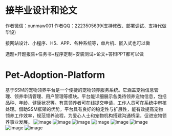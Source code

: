 # 接毕业设计和论文
作者微信：xunmaw001  作者QQ：2223505639(支持修改、部署调试、支持代做毕设)

接网站设计、小程序、H5、APP、各种系统等，单片机、嵌入式也可以做

选题+开题报告+任务书+程序定制+安装测试+论文+答辩PPT都可以做
# Pet-Adoption-Platform
基于SSM的宠物领养平台是一个便捷的宠物领养服务系统。它涵盖宠物信息管理、领养申请管理、用户管理等模块。平台能详细展示各类待领养宠物信息，包括品种、年龄、健康状况等。有意领养者可在线提交申请，工作人员可在系统中审核处理。借助SSM框架的优势，平台具有良好的稳定性与扩展性，能有效提高宠物领养工作效率，规范领养流程，为爱心人士和宠物机构搭建沟通桥梁，促进宠物领养事业发展。
![image](https://github.com/user-attachments/assets/979fe2f1-8a41-483b-b141-9733d8c502ee)
![image](https://github.com/user-attachments/assets/50cf0c78-83f1-4729-a0b9-60ff76e6dde5)
![image](https://github.com/user-attachments/assets/7e2ba377-9309-4d2d-81a2-9b8fd32d6b29)
![image](https://github.com/user-attachments/assets/c1e0b3f4-6bba-4379-9b4a-72cf068adcb9)
![image](https://github.com/user-attachments/assets/7243bbea-9889-4bd0-ae81-bc7fb4e6a317)
![image](https://github.com/user-attachments/assets/17b148a8-5e32-4e07-b590-67083c858508)
![image](https://github.com/user-attachments/assets/27bc370a-76ba-4c45-afa6-3157f8973863)
![image](https://github.com/user-attachments/assets/1f54379d-0f58-4a89-8c5e-9be0234daec5)
